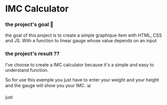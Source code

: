 # IMC Calculator

### the project's goal 🏁
the goal of this project is to create a simple graphique item with HTML, CSS and JS. With a function to linear gauge whose value depends on an input

### the project's result ??
I've choose to create a IMC calculator because it's a simple and easy to understand function.

So for use this exemple you just have to enter your weight and your height and the gauge will show you your IMC. 📊

just
